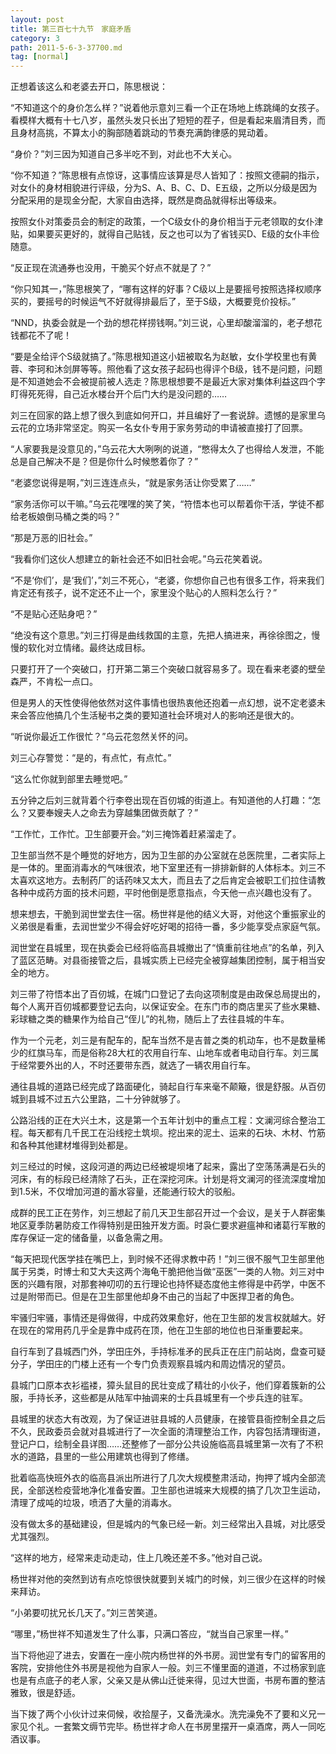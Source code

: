 ```yaml
---
layout: post
title: 第三百七十九节　家庭矛盾
category: 3
path: 2011-5-6-3-37700.md
tag: [normal]
---
```


正想着该这么和老婆去开口，陈思根说：

“不知道这个的身价怎么样？”说着他示意刘三看一个正在场地上练跳绳的女孩子。看模样大概有十七八岁，虽然头发只长出了短短的茬子，但是看起来眉清目秀，而且身材高挑，不算太小的胸部随着跳动的节奏充满韵律感的晃动着。

“身价？”刘三因为知道自己多半吃不到，对此也不大关心。

“你不知道？”陈思根有点惊讶，这事情应该算是尽人皆知了：按照文德嗣的指示，对女仆的身材相貌进行评级，分为S、A、B、C、D、E五级，之所以分级是因为分配采用的是现金分配，大家自由选择，既然是商品就得标出等级来。

按照女仆对策委员会的制定的政策，一个C级女仆的身价相当于元老领取的女仆津贴，如果要买更好的，就得自己贴钱，反之也可以为了省钱买D、E级的女仆丰俭随意。

“反正现在流通券也没用，干脆买个好点不就是了？”

“你只知其一，”陈思根笑了，“哪有这样的好事？C级以上是要摇号按照选择权顺序买的，要摇号的时候运气不好就得排最后了，至于S级，大概要竞价投标。”

“NND，执委会就是一个劲的想花样捞钱啊。”刘三说，心里却酸溜溜的，老子想花钱都花不了呢！

“要是全给评个S级就搞了。”陈思根知道这小妞被取名为赵敏，女仆学校里也有黄蓉、李珂和沐剑屏等等。照他看了这女孩子起码也得评个B级，钱不是问题，问题是不知道她会不会被提前被人选走？陈思根想要不是最近大家对集体利益这四个字盯得死死得，自己近水楼台开个后门大约是没问题的……

刘三在回家的路上想了很久到底如何开口，并且编好了一套说辞。遗憾的是家里乌云花的立场非常坚定。购买一名女仆专用于家务劳动的申请被直接打了回票。

“人家要我是没意见的，”乌云花大大咧咧的说道，“憋得太久了也得给人发泄，不能总是自己解决不是？但是你什么时候憋着你了？”

“老婆您说得是啊，”刘三连连点头，“就是家务活让你受累了……”

“家务活你可以干嘛。”乌云花嘿嘿的笑了笑，“符悟本也可以帮着你干活，学徒不都给老板娘倒马桶之类的吗？”

“那是万恶的旧社会。”

“我看你们这伙人想建立的新社会还不如旧社会呢。”乌云花笑着说。

“不是‘你们’，是‘我们’，”刘三不死心，“老婆，你想你自己也有很多工作，将来我们肯定还有孩子，说不定还不止一个，家里没个贴心的人照料怎么行？”

“不是贴心还贴身吧？”

“绝没有这个意思。”刘三打得是曲线救国的主意，先把人搞进来，再徐徐图之，慢慢的软化对立情绪。最终达成目标。

只要打开了一个突破口，打开第二第三个突破口就容易多了。现在看来老婆的壁垒森严，不肯松一点口。

但是男人的天性使得他依然对这件事情也很热衷他还抱着一点幻想，说不定老婆未来会答应他搞几个生活秘书之类的要知道社会环境对人的影响还是很大的。

“听说你最近工作很忙？”乌云花忽然关怀的问。

刘三心存警觉：“是的，有点忙，有点忙。”

“这么忙你就到部里去睡觉吧。”

五分钟之后刘三就背着个行李卷出现在百仞城的街道上。有知道他的人打趣：“怎么？又要奉嫂夫人之命去为穿越集团做贡献了？”

“工作忙，工作忙。卫生部要开会。”刘三掩饰着赶紧溜走了。

卫生部当然不是个睡觉的好地方，因为卫生部的办公室就在总医院里，二者实际上是一体的。里面消毒水的气味很浓，地下室里还有一排排新鲜的人体标本。刘三不太喜欢这地方。去制药厂的话药味又太大，而且去了之后肯定会被职工们拉住请教各种中成药方面的技术问题，平时他倒是愿意指点，今天他一点兴趣也没有了。

想来想去，干脆到润世堂去住一宿。杨世祥是他的结义大哥，对他这个重振家业的义弟很是看重，去润世堂少不得会好吃好喝的招待一番，多少能享受点家庭气氛。

润世堂在县城里，现在执委会已经将临高县城撤出了“慎重前往地点”的名单，列入了蓝区范畴。对县衙接管之后，县城实质上已经完全被穿越集团控制，属于相当安全的地方。

刘三带了符悟本出了百仞城，在城门口登记了去向这项制度是由政保总局提出的，每个人离开百仞城都要登记去向，以保证安全。在东门市的商店里买了些水果糖、彩球糖之类的糖果作为给自己“侄儿”的礼物，随后上了去往县城的牛车。

作为一个元老，刘三是有配车的，配车当然不是吉普之类的机动车，也不是数量稀少的红旗马车，而是俗称28大杠的农用自行车、山地车或者电动自行车。刘三属于经常要外出的人，不时还要带东西，就选了一辆农用自行车。

通往县城的道路已经完成了路面硬化，骑起自行车来毫不颠簸，很是舒服。从百仞城到县城不过五六公里路，二十分钟就够了。

公路沿线的正在大兴土木，这是第一个五年计划中的重点工程：文澜河综合整治工程。每天都有几千民工在沿线挖土筑坝。挖出来的泥土、运来的石块、木材、竹筋和各种其他建材堆得到处都是。

刘三经过的时候，这段河道的两边已经被堤坝堵了起来，露出了空荡荡满是石头的河床，有的标段已经清除了石头，正在深挖河床。计划是将文澜河的径流深度增加到1.5米，不仅增加河道的蓄水容量，还能通行较大的驳船。

成群的民工正在劳作，刘三想起了前几天卫生部召开过一个会议，是关于人群密集地区夏季防暑防疫工作得特别是田独开发方面。时袅仁要求避瘟神和诸葛行军散的库存保证一定的储备量，以备急需之用。

“每天把现代医学挂在嘴巴上，到时候不还得求教中药！”刘三很不服气卫生部里他属于另类，时博士和艾大夫这两个海龟干脆把他当做“巫医”一类的人物。刘三对中医的兴趣有限，对那套神叨叨的五行理论也持怀疑态度他主修得是中药学，中医不过是附带而已。但是在卫生部里他却身不由己的当起了中医捍卫者的角色。

牢骚归牢骚，事情还是得做得，中成药效果愈好，他在卫生部的发言权就越大。好在现在的常用药几乎全是靠中成药在顶，他在卫生部的地位也日渐重要起来。

自行车到了县城西门外，学田庄外，手持标准矛的民兵正在庄门前站岗，盘查可疑分子，学田庄的门楼上还有一个专门负责观察县城内和周边情况的望员。

县城门口原本衣衫褴褛，獐头鼠目的民壮变成了精壮的小伙子，他们穿着簇新的公服，手持长矛，这些都是从陆军中抽调来的士兵县城里有一个步兵连的驻军。

县城里的状态大有改观，为了保证进驻县城的人员健康，在接管县衙控制全县之后不久，民政委员会就对县城进行了一次全面的清理整治工作，内容包括清理街道，登记户口，绘制全县详图……还整修了一部分公共设施临高县城里第一次有了不积水的道路，县里的一些公用建筑也得到了修缮。

批着临高快班外衣的临高县派出所进行了几次大规模整肃活动，拘押了城内全部流民，全部送检疫营地净化准备安置。卫生部也进城来大规模的搞了几次卫生运动，清理了成吨的垃圾，喷洒了大量的消毒水。

没有做太多的基础建设，但是城内的气象已经一新。刘三经常出入县城，对比感受尤其强烈。

“这样的地方，经常来走动走动，住上几晚还差不多。”他对自己说。

杨世祥对他的突然到访有点吃惊很快就要到关城门的时候，刘三很少在这样的时候来拜访。

“小弟要叨扰兄长几天了。”刘三苦笑道。

“哪里，”杨世祥不知道发生了什么事，只满口答应，“就当自己家里一样。”

当下将他迎了进去，安置在一座小院内杨世祥的外书房。润世堂有专门的留客用的客院，安排他住外书房是视他为自家人一般。刘三不懂里面的道道，不过杨家到底也是有点底子的老人家，父亲又是从佛山迁徙来得，见过大世面，书房布置的整洁雅致，很是舒适。

当下拨了两个小伙计过来伺候，收拾屋子，又备洗澡水。洗完澡免不了要和义兄一家见个礼。一套繁文缛节完毕。杨世祥才命人在书房里摆开一桌酒席，两人一同吃酒议事。